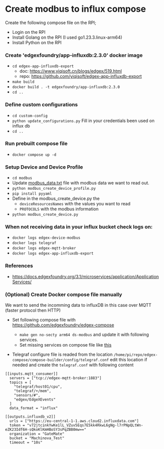 # Create modbus to influx compose
Create the following compose file on the RPI;
- Login on the RPI  
- Install Golang on the RPI (I used go1.23.3.linux-arm64)
- Install Python on the RPI

### Create 'edgexfoundry/app-influxdb:2.3.0' docker image
- `cd edgex-app-influxdb-export`  
    - doc: https://www.yiqisoft.cn/blogs/edgex/519.html  
    - repo: https://github.com/yiqisoft/edgex-app-influxdb-export
- `make build`
- `docker build . -t edgexfoundry/app-influxdb:2.3.0`
- `cd ..`

### Define custom configurations
- `cd custom-config`
- `python update_configurations.py` Fill in your credentials been used on influx db
- `cd ..`

### Run prebuilt compose file
- `docker compose up -d`

### Setup Device and Device Profile
- `cd modbus`
- Update [modbus_data.txt](./modbus/modbus_data.txt) file with modbus data we want to read out. 
- `python modbus_create_device_profile.py`
- `pip install pyyaml`
- Define in the modbus_create_device.py the 
    - `deviceResourcesNames` with the values you want to read 
    - `PROTOCOLS` with the modbus information
- `python modbus_create_device.py`

### When not receiving data in your influx bucket check logs on:
- `docker logs edgex-device-modbus`
- `docker logs telegraf`
- `docker logs edgex-mqtt-broker`
- `docker logs edgex-app-influxdb-export`

### References
- https://docs.edgexfoundry.org/3.1/microservices/application/ApplicationServices/

### (Optional) Create Docker compose file manually
We want to send the incomming data to influxDB in this case over MQTT (faster protocol then HTTP)    
- Set following compose file with https://github.com/edgexfoundry/edgex-compose  
    - `make gen no-secty arm64 ds-modbus` and update it with following services.
    - Set missing services on compose file like [this](./docker-compose.yml)

- Telegraf configure file is readed from the location `/home/pi/repo/edgex-compose/compose-builder/config/telegraf.conf` edit this location if needed and create the `telegraf.conf` with following content
```
[[inputs.mqtt_consumer]]
  servers = ["tcp://edgex-mqtt-broker:1883"]
  topics = [
    "telegraf/host01/cpu",
    "telegraf/+/mem",
    "sensors/#",
    "edgex/EdgeXEvents"
  ]
  data_format = "influx"

[[outputs.influxdb_v2]]
  urls = ["https://eu-central-1-1.aws.cloud2.influxdata.com"]
  token = "v72jtcinkYwKe1lL_VZuv5Eqs7E5kk4RkwL6gNg-l7rPNpQLtWn-eZK23Idf6H-sQkoKlKmHBoSY3sPqZBB0mw=="
  organization = "GateMate"
  bucket = "Machinova_Test"
  timeout = "10s"
```

